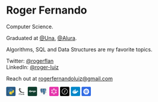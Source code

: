 # Roger Fernando

Computer Science.

Graduated at [@Una](https://lp-ead.una.br/#hero), [@Alura](https://www.alura.com.br/).

Algorithms, SQL and Data Structures are my favorite topics.

Twitter: [@rogerflan](https://twitter.com/rogerflan)  
LinkedIn: [@roger-luiz](http://linkedin.com/in/roger-luiz)

Reach out at [rogerfernandoluiz@gmail.com](mailto:rogerfernandoluiz@gmail.com)

<img src='./assets/python.svg' width='25px' />  <img src='./assets/flask.svg' width='25px' /> <img src='./assets/django.svg' width='25px' /> <img src='./assets/postgresql.svg' width='25px' /> <img src='./assets/graphql.svg' width='25px' /> <img src='./assets/socket-io.svg' width='25px' /> <img src='./assets/docker.svg' width='25px' /> <img src='./assets/kubernetes.svg' width='25px' />
